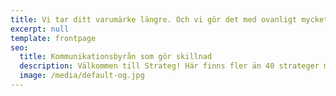 ```yaml
---
title: Vi tar ditt varumärke längre. Och vi gör det med ovanligt mycket hjärta och engagemang.
excerpt: null
template: frontpage
seo:
  title: Kommunikationsbyrån som gör skillnad
  description: Välkommen till Strateg! Här finns fler än 40 strateger med en väldig massa kompetens och ett ovanligt stort engagemang.
  image: /media/default-og.jpg
---
```

